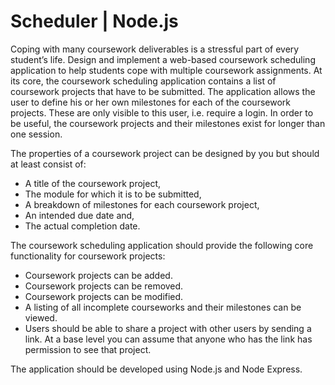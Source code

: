 # Scheduler | Node.js 

Coping with many coursework deliverables is a stressful part of every student’s life. Design and implement a web-based coursework scheduling application to help students cope with multiple coursework assignments.  At its core, the coursework scheduling application contains a list of coursework projects that have to be submitted. The application allows the user to define his or her own milestones for each of the coursework projects. These are only visible to this user, i.e. require a login. In order to be useful, the coursework projects and their milestones exist for longer than one session.

The properties of a coursework project can be designed by you but should at least consist of:  
- A title of the coursework project,  
- The module for which it is to be submitted,  
- A breakdown of milestones for each coursework project,  
- An intended due date and,  
- The actual completion date.  

The coursework scheduling application should provide the following core functionality for coursework projects:  
- Coursework projects can be added.  
- Coursework projects can be removed.  
- Coursework projects can be modified.  
- A listing of all incomplete courseworks and their milestones can be viewed.  
- Users should be able to share a project with other users by sending a link. At a base level you can assume that anyone who has the link has permission to see that project.  

The application should be developed using Node.js and Node Express.
